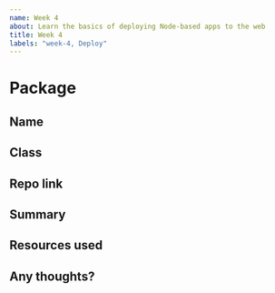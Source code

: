```yaml
---
name: Week 4
about: Learn the basics of deploying Node-based apps to the web
title: Week 4
labels: "week-4, Deploy"
---
```


# Package

## Name

<!-- Add your name here-->

## Class

<!-- Add your class here -->

## Repo link

<!-- Include a link to your repository -->

## Summary

<!-- A summary of what you did. What progress did you make? -->

## Resources used

<!-- What resources did you use? -->

## Any thoughts?

<!-- Let us know what you thought of the homework, and give us any feedback. What parts did you find difficult? -->
